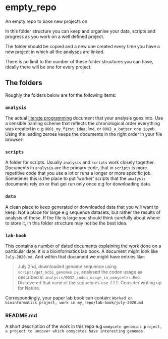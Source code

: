 # empty_repo
An empty repo to base new projects on

In this folder structure you can keep and organise your data, scripts and progress as you work on a well defined project.

The folder should be copied and a new one created every time you have a new project in which all the analyses are linked. 

There is no limit to the number of these folder structures you can have, ideally there will be one for every project.

## The folders

Roughly the folders below are for the following items:

### `analysis`

The actual [literate programming](https://datacarpentry.org/rr-literate-programming/03-explore-knitr/) document that your analysis goes into. Use a sensible naming scheme that reflects the chronological order everything was created in e.g `0001_my_first_idea.Rmd`, or `0002_a_better_one.ipynb`. Using the leading zeroes keeps the documents in the right order in your file browser!

### `scripts`

A folder for scripts. Usually `analysis` and `scripts` work closely together. Documents in `analysis` are the primary code, that in `scripts` is more repetitive code that you use a lot or runs a longer or more specific job. Sometimes this is the place to put 'worker' scripts that the `analysis` documents rely on or that get run only once e.g for downloading data.


### `data`

A clean place to keep generated or downloaded data that you will want to keep. Not a place for large e.g sequence datasets, but rather the results of analysis of those. If the file is large you should think carefully about where to store it, in this folder structure may not be the best idea.

### `lab-book`

This contains a number of dated documents explaining the work done on a particular date, it is a bioinformatics lab book. A document might look like `July-2020.md`. And within that document we might have entries like:

> July 2nd, downloaded genome sequence using `scripts/get_ncbi_genomes.py`, analysed 
> the codon usage as described in `analysis/0032_codon_usage_in_oomycetes.Rmd`. 
> Discovered that none of the sequences use TTT. Consider writing up for Nature.

Correspondingly, your paper lab book can contain: `Worked on bioinformatics project, work in my_repo/lab-book/july-2020.md` 

### README.md

A short description of the work in this repo e.g `oomycete genomics project, a project to uncover which oomycetes have interesting genomes.`


